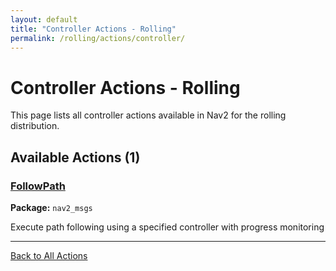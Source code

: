 ```yaml
---
layout: default
title: "Controller Actions - Rolling"
permalink: /rolling/actions/controller/
---
```


# Controller Actions - Rolling

This page lists all controller actions available in Nav2 for the rolling distribution.

## Available Actions (1)


### [FollowPath](/actions/rolling/followpath.html)

**Package:** `nav2_msgs`

Execute path following using a specified controller with progress monitoring

---


[Back to All Actions](/rolling/actions/index.html)

